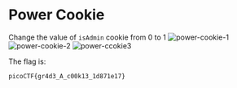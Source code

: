 # Power Cookie

Change the value of `isAdmin` cookie from 0 to 1
![power-cookie-1](https://user-images.githubusercontent.com/73430168/160275443-339354c3-2ca1-4592-9829-5d5961cd177b.png)
![power-cookie-2](https://user-images.githubusercontent.com/73430168/160275445-5dff4918-dd71-43a5-a008-7daaa5d1509e.png)
![power-ccokie3](https://user-images.githubusercontent.com/73430168/160275449-be58e20e-1bdb-4626-81b9-1bf0a1bf59bd.png)

The flag is:

`picoCTF{gr4d3_A_c00k13_1d871e17}`
